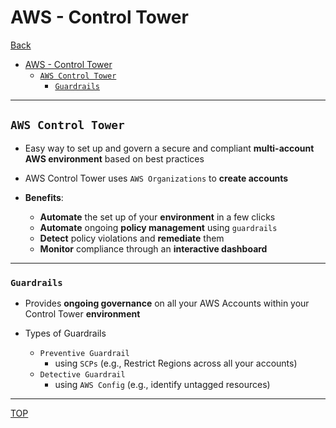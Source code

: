 # AWS - Control Tower

[Back](../index.md)

- [AWS - Control Tower](#aws---control-tower)
  - [`AWS Control Tower`](#aws-control-tower)
    - [`Guardrails`](#guardrails)

---

## `AWS Control Tower`

- Easy way to set up and govern a secure and compliant **multi-account AWS environment** based on best practices
- AWS Control Tower uses `AWS Organizations` to **create accounts**

- **Benefits**:
  - **Automate** the set up of your **environment** in a few clicks
  - **Automate** ongoing **policy management** using `guardrails`
  - **Detect** policy violations and **remediate** them
  - **Monitor** compliance through an **interactive dashboard**

---

### `Guardrails`

- Provides **ongoing governance** on all your AWS Accounts within your Control Tower **environment**

- Types of Guardrails
  - `Preventive Guardrail`
    - using `SCPs` (e.g., Restrict Regions across all your accounts)
  - `Detective Guardrail`
    - using `AWS Config` (e.g., identify untagged resources)

---

[TOP](#aws---control-tower)
